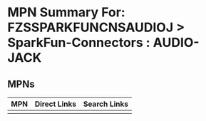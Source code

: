 



# MPN Summary For: FZSSPARKFUNCNSAUDIOJ > SparkFun-Connectors : AUDIO-JACK

## MPNs
  

|MPN|Direct Links|Search Links|
| :--- | :--- | :--- |
||||
